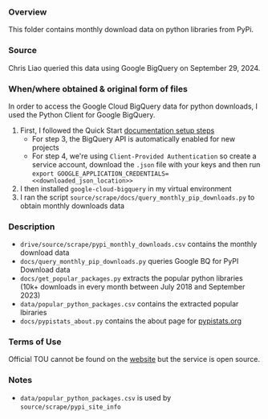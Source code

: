 ### Overview
This folder contains monthly download data on python libraries from PyPi. 

### Source
Chris Liao queried this data using Google BigQuery on September 29, 2024. 

### When/where obtained & original form of files
In order to access the Google Cloud BigQuery data for python downloads, I used the Python Client for Google BigQuery. 
1. First, I followed the Quick Start [documentation setup steps](https://cloud.google.com/python/docs/reference/bigquery/latest)
   - For step 3, the BigQuery API is automatically enabled for new projects
   - For step 4, we're using `Client-Provided Authentication` so create a service account, download the `.json` file with your keys and then run `export GOOGLE_APPLICATION_CREDENTIALS=<<downloaded_json_location>>`
2. I then installed `google-cloud-bigquery` in my virtual environment
3. I ran the script `source/scrape/docs/query_monthly_pip_downloads.py` to obtain monthly downloads data 

### Description
- `drive/source/scrape/pypi_monthly_downloads.csv` contains the monthly download data 
- `docs/query_monthly_pip_downloads.py` queries Google BQ for PyPI Download data
- `docs/get_popular_packages.py` extracts the popular python libraries (10k+ downloads in every month between July 2018 and September 2023)
- `data/popular_python_packages.csv` contains the extracted popular lbiraries
- `docs/pypistats_about.py` contains the about page for [pypistats.org](pypistats.org)

### Terms of Use
Official TOU cannot be found on the [website](pypistats.org) but the service is open source. 

### Notes
- `data/popular_python_packages.csv` is used by `source/scrape/pypi_site_info` 